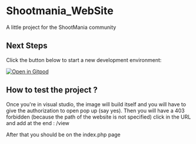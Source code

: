 # Shootmania_WebSite
A little project for the ShootMania community

## Next Steps

Click the button below to start a new development environment:

[![Open in Gitpod](https://gitpod.io/button/open-in-gitpod.svg)](https://gitpod.io/#https://github.com/gitpod-io/Shootmania_WebSite)

## How to test the project ?

Once you're in visual studio, the image will build itself and you will have to give the authorization to open pop up (say yes).
Then you will have a 403 forbidden (because the path of the website is not specified)
click in the URL and add at the end : /view

After that you should be on the index.php page
